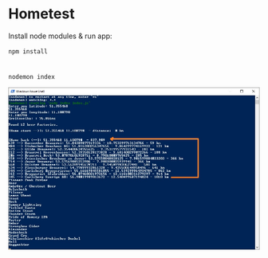 
# Hometest

Install node modules & run app:

 ```sh
npm install


nodemon index
```

![alt text](https://github.com/pouzak/hometest/blob/master/test.jpg)

